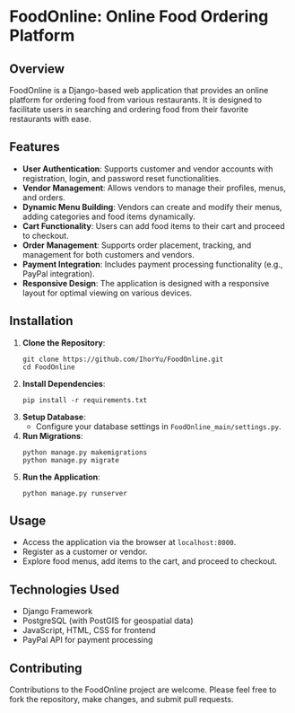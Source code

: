 # FoodOnline: Online Food Ordering Platform

## Overview
FoodOnline is a Django-based web application that provides an online platform for ordering food from various restaurants. It is designed to facilitate users in searching and ordering food from their favorite restaurants with ease.

## Features
- **User Authentication**: Supports customer and vendor accounts with registration, login, and password reset functionalities.
- **Vendor Management**: Allows vendors to manage their profiles, menus, and orders.
- **Dynamic Menu Building**: Vendors can create and modify their menus, adding categories and food items dynamically.
- **Cart Functionality**: Users can add food items to their cart and proceed to checkout.
- **Order Management**: Supports order placement, tracking, and management for both customers and vendors.
- **Payment Integration**: Includes payment processing functionality (e.g., PayPal integration).
- **Responsive Design**: The application is designed with a responsive layout for optimal viewing on various devices.

## Installation
1. **Clone the Repository**:
   ```
   git clone https://github.com/IhorYu/FoodOnline.git
   cd FoodOnline
   ```
2. **Install Dependencies**:
   ```
   pip install -r requirements.txt
   ```
3. **Setup Database**:
   - Configure your database settings in `FoodOnline_main/settings.py`.
4. **Run Migrations**:
   ```
   python manage.py makemigrations
   python manage.py migrate
   ```
5. **Run the Application**:
   ```
   python manage.py runserver
   ```

## Usage
- Access the application via the browser at `localhost:8000`.
- Register as a customer or vendor.
- Explore food menus, add items to the cart, and proceed to checkout.

## Technologies Used
- Django Framework
- PostgreSQL (with PostGIS for geospatial data)
- JavaScript, HTML, CSS for frontend
- PayPal API for payment processing

## Contributing
Contributions to the FoodOnline project are welcome. Please feel free to fork the repository, make changes, and submit pull requests.
